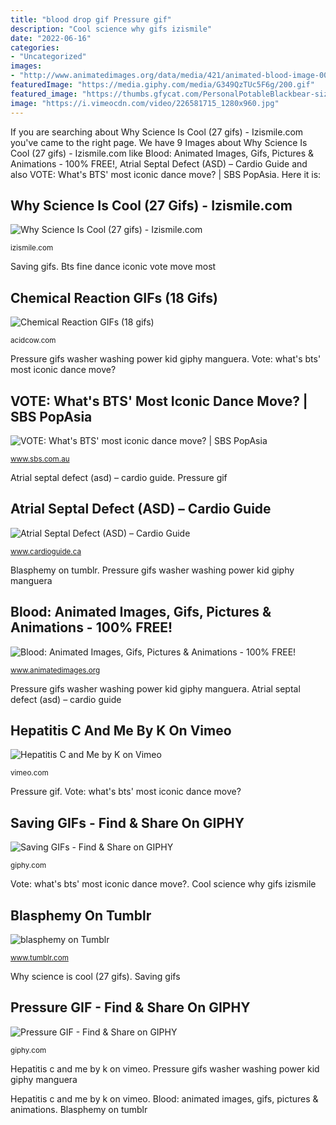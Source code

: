```yaml
---
title: "blood drop gif Pressure gif"
description: "Cool science why gifs izismile"
date: "2022-06-16"
categories:
- "Uncategorized"
images:
- "http://www.animatedimages.org/data/media/421/animated-blood-image-0001.gif"
featuredImage: "https://media.giphy.com/media/G349QzTUc5F6g/200.gif"
featured_image: "https://thumbs.gfycat.com/PersonalPotableBlackbear-size_restricted.gif"
image: "https://i.vimeocdn.com/video/226581715_1280x960.jpg"
---
```


If you are searching about Why Science Is Cool (27 gifs) - Izismile.com you've came to the right page. We have 9 Images about Why Science Is Cool (27 gifs) - Izismile.com like Blood: Animated Images, Gifs, Pictures &amp; Animations - 100% FREE!, Atrial Septal Defect (ASD) – Cardio Guide and also VOTE: What&#039;s BTS&#039; most iconic dance move? | SBS PopAsia. Here it is:

## Why Science Is Cool (27 Gifs) - Izismile.com

![Why Science Is Cool (27 gifs) - Izismile.com](https://img.izismile.com/img/img6/20130221/1000/why_science_is_cool_18.gif "Bts fine dance iconic vote move most")

<small>izismile.com</small>

Saving gifs. Bts fine dance iconic vote move most

## Chemical Reaction GIFs (18 Gifs)

![Chemical Reaction GIFs (18 gifs)](https://cdn.acidcow.com/pics/20140220/chemical_reactions_17.gif "Vote: what&#039;s bts&#039; most iconic dance move?")

<small>acidcow.com</small>

Pressure gifs washer washing power kid giphy manguera. Vote: what&#039;s bts&#039; most iconic dance move?

## VOTE: What&#039;s BTS&#039; Most Iconic Dance Move? | SBS PopAsia

![VOTE: What&#039;s BTS&#039; most iconic dance move? | SBS PopAsia](https://thumbs.gfycat.com/PersonalPotableBlackbear-size_restricted.gif "Blood animated gifs rose bilder flores roses rosen")

<small>www.sbs.com.au</small>

Atrial septal defect (asd) – cardio guide. Pressure gif

## Atrial Septal Defect (ASD) – Cardio Guide

![Atrial Septal Defect (ASD) – Cardio Guide](https://www.cardioguide.ca/wp-content/uploads/2019/11/ASD3.gif "Hepatitis c and me by k on vimeo")

<small>www.cardioguide.ca</small>

Blasphemy on tumblr. Pressure gifs washer washing power kid giphy manguera

## Blood: Animated Images, Gifs, Pictures &amp; Animations - 100% FREE!

![Blood: Animated Images, Gifs, Pictures &amp; Animations - 100% FREE!](http://www.animatedimages.org/data/media/421/animated-blood-image-0001.gif "Defect atrial septal asd apical")

<small>www.animatedimages.org</small>

Pressure gifs washer washing power kid giphy manguera. Atrial septal defect (asd) – cardio guide

## Hepatitis C And Me By K On Vimeo

![Hepatitis C and Me by K on Vimeo](https://i.vimeocdn.com/video/226581715_1280x960.jpg "Pressure gif")

<small>vimeo.com</small>

Pressure gif. Vote: what&#039;s bts&#039; most iconic dance move?

## Saving GIFs - Find &amp; Share On GIPHY

![Saving GIFs - Find &amp; Share on GIPHY](https://media.giphy.com/media/3oz8xO9usg6qbYxwf6/giphy.gif "Defect atrial septal asd apical")

<small>giphy.com</small>

Vote: what&#039;s bts&#039; most iconic dance move?. Cool science why gifs izismile

## Blasphemy On Tumblr

![blasphemy on Tumblr](http://38.media.tumblr.com/70ddf9ed80b0c406fca272d80328baed/tumblr_nd3xgpirzW1qhxb0po1_500.gif "Pressure gif")

<small>www.tumblr.com</small>

Why science is cool (27 gifs). Saving gifs

## Pressure GIF - Find &amp; Share On GIPHY

![Pressure GIF - Find &amp; Share on GIPHY](https://media.giphy.com/media/G349QzTUc5F6g/200.gif "Cool science why gifs izismile")

<small>giphy.com</small>

Hepatitis c and me by k on vimeo. Pressure gifs washer washing power kid giphy manguera

Hepatitis c and me by k on vimeo. Blood: animated images, gifs, pictures &amp; animations. Blasphemy on tumblr
